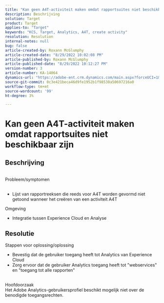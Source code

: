 ```yaml
---
title: "Kan geen A4T-activiteit maken omdat rapportsuites niet beschikbaar zijn."
description: Beschrijving
solution: Target
product: Target
applies-to: "Target"
keywords: "KCS, Target, Analytics, A4T, create activity"
resolution: Resolution
internal-notes: null
bug: false
article-created-by: Roxann McGlumphy
article-created-date: "8/29/2022 10:02:08 PM"
article-published-by: Roxann McGlumphy
article-published-date: "8/29/2022 10:12:27 PM"
version-number: 3
article-number: KA-14064
dynamics-url: "https://adobe-ent.crm.dynamics.com/main.aspx?forceUCI=1&pagetype=entityrecord&etn=knowledgearticle&id=fc0a3834-e627-ed11-9db1-002248086d3d"
source-git-commit: 0c3e421beca46d9fe1952b1f98538a50697216a0
workflow-type: tm+mt
source-wordcount: '99'
ht-degree: 3%

---
```


# Kan geen A4T-activiteit maken omdat rapportsuites niet beschikbaar zijn

## Beschrijving

<br>Probleem/symptomen<br><br>
- Lijst van rapportreeksen die reeds voor A4T worden gevormd niet getoond wanneer het creëren van een activiteit A4T



Omgeving
- Integratie tussen Experience Cloud en Analyse



## Resolutie

Stappen voor oplossing/oplossing
- Bevestig dat de gebruiker toegang heeft tot Analytics van Experience Cloud
- Zorg ervoor dat de gebruiker Analytics toegang heeft tot &quot;webservices&quot; en &quot;toegang tot alle rapporten&quot;

<br>Hoofdoorzaak<br>
Het Adobe Analytics-gebruikersprofiel beschikt mogelijk niet over de benodigde toegangsrechten.






